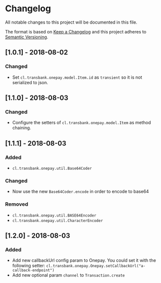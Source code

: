 # Changelog
All notable changes to this project will be documented in this file.

The format is based on [Keep a Changelog](http://keepachangelog.com/en/1.0.0/)
and this project adheres to [Semantic Versioning](http://semver.org/spec/v2.0.0.html).

## [1.0.1] - 2018-08-02
### Changed
- Set `cl.transbank.onepay.model.Item.id` as `transient` so it is not serialized to json.

## [1.1.0] - 2018-08-03
### Changed
- Configure the setters of `cl.transbank.onepay.model.Item` as method chaining.

## [1.1.1] - 2018-08-03
### Added
- `cl.transbank.onepay.util.Base64Coder`
### Changed
- Now use the new `Base64Coder.encode` in order to encode to base64
### Removed
- `cl.transbank.onepay.util.BASE64Encoder`
- `cl.transbank.onepay.util.CharacterEncoder`

## [1.2.0] - 2018-08-03
### Added
- Add new callbackUrl config param to Onepay. You could set it with the following setter:
    `cl.transbank.onepay.Onepay.setCallbackUrl("a-callback-endpoint")`
- Add new optional param `channel` to `Transaction.create`